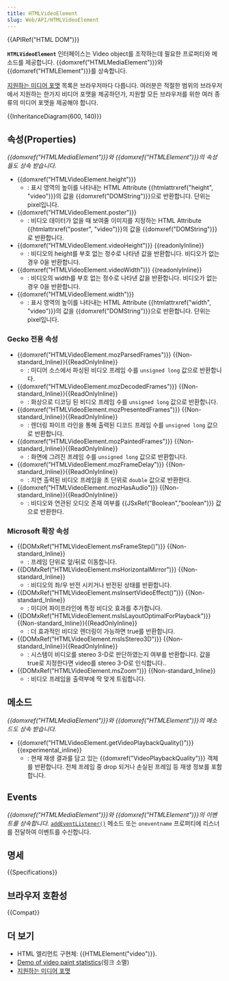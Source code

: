 ```yaml
---
title: HTMLVideoElement
slug: Web/API/HTMLVideoElement
---
```

{{APIRef("HTML DOM")}}

**`HTMLVideoElement`** 인터페이스는 Video object를 조작하는데 필요한 프로퍼티와 메소드를 제공합니다. {{domxref("HTMLMediaElement")}}와 {{domxref("HTMLElement")}}를 상속합니다.

[지원하는 미디어 포맷](/ko/docs/HTML/Supported_media_formats) 목록은 브라우저마다 다릅니다. 여러분은 적절한 범위의 브라우저에서 지원하는 한가지 비디어 포맷을 제공하던가, 지원할 모든 브라우저를 위한 여러 종류의 미디어 포맷을 제공해야 합니다.

{{InheritanceDiagram(600, 140)}}

## 속성(Properties)

_{{domxref("HTMLMediaElement")}}와_ _{{domxref("HTMLElement")}}의 속성들도 상속 받습니다._

- {{domxref("HTMLVideoElement.height")}}
  - : 표시 영역의 높이를 나타내는 HTML Attribute {{htmlattrxref("height", "video")}}의 값을 {{domxref("DOMString")}}으로 반환합니다. 단위는 pixel입니다.
- {{domxref("HTMLVideoElement.poster")}}
  - : 비디오 데이터가 없을 때 보여줄 이미지를 지정하는 HTML Attribute {{htmlattrxref("poster", "video")}}의 값을 {{domxref("DOMString")}}로 반환합니다.
- {{domxref("HTMLVideoElement.videoHeight")}} {{readonlyInline}}
  - : 비디오의 height를 부호 없는 정수로 나타낸 값을 반환합니다. 비디오가 없는 경우 0을 반환합니다.
- {{domxref("HTMLVideoElement.videoWidth")}} {{readonlyInline}}
  - : 비디오의 width를 부호 없는 정수로 나타낸 값을 반환합니다. 비디오가 없는 경우 0을 반환합니다.
- {{domxref("HTMLVideoElement.width")}}
  - : 표시 영역의 높이를 나타내는 HTML Attribute {{htmlattrxref("width", "video")}}의 값을 {{domxref("DOMString")}}으로 반환합니다. 단위는 pixel입니다.

### Gecko 전용 속성

- {{domxref("HTMLVideoElement.mozParsedFrames")}} {{Non-standard_Inline}}{{ReadOnlyInline}}
  - : 미디어 소스에서 파싱된 비디오 프레임 수를 `unsigned long` 값으로 반환합니다.
- {{domxref("HTMLVideoElement.mozDecodedFrames")}} {{Non-standard_Inline}}{{ReadOnlyInline}}
  - : 화상으로 디코딩 된 비디오 프레임 수를 `unsigned long` 값으로 반환합니다.
- {{domxref("HTMLVideoElement.mozPresentedFrames")}} {{Non-standard_Inline}}{{ReadOnlyInline}}
  - : 렌더링 파이프 라인을 통해 출력된 디코드 프레임 수를 `unsigned long` 값으로 반환합니다.
- {{domxref("HTMLVideoElement.mozPaintedFrames")}} {{Non-standard_Inline}}{{ReadOnlyInline}}
  - : 화면에 그려진 프레임 수를 `unsigned long` 값으로 반환합니다.
- {{domxref("HTMLVideoElement.mozFrameDelay")}} {{Non-standard_Inline}}{{ReadOnlyInline}}
  - : 지연 출력된 비디오 프레임을 초 단위로 `double` 값으로 반환한다.
- {{domxref("HTMLVideoElement.mozHasAudio")}} {{Non-standard_Inline}}{{ReadOnlyInline}}
  - : 비디오와 연관된 오디오 존재 여부를 {{JSxRef("Boolean","boolean")}} 값으로 반환한다.

### Microsoft 확장 속성

- {{DOMxRef("HTMLVideoElement.msFrameStep()")}} {{Non-standard_Inline}}
  - : 프레임 단위로 앞/뒤로 이동합니다.
- {{DOMxRef("HTMLVideoElement.msHorizontalMirror")}} {{Non-standard_Inline}}
  - : 비디오의 좌/우 반전 시키거나 반전된 상태를 반환합니다.
- {{DOMxRef("HTMLVideoElement.msInsertVideoEffect()")}} {{Non-standard_Inline}}
  - : 미디어 파이프라인에 특정 비디오 효과를 추가합니다.
- {{DOMxRef("HTMLVideoElement.msIsLayoutOptimalForPlayback")}} {{Non-standard_Inline}}{{ReadOnlyInline}}
  - : 더 효과적인 비디오 렌더링이 가능하면 true를 반환합니다.
- {{DOMxRef("HTMLVideoElement.msIsStereo3D")}} {{Non-standard_Inline}}{{ReadOnlyInline}}
  - : 시스템이 비디오를 stereo 3-D로 판단하였는지 여부를 반환합니다. 값을 true로 지정한다면 video를 stereo 3-D로 인식합니다..
- {{DOMxRef("HTMLVideoElement.msZoom")}} {{Non-standard_Inline}}
  - : 비디오 프레임을 출력부에 딱 맞게 트림합니다.

## 메소드

_{{domxref("HTMLMediaElement")}}와 {{domxref("HTMLElement")}}의 메소드도 상속 받습니다._

- {{domxref("HTMLVideoElement.getVideoPlaybackQuality()")}} {{experimental_inline}}
  - : 현재 재생 결과를 담고 있는 {{domxref("VideoPlaybackQuality")}} 객체를 반환합니다. 전체 프레임 중 drop 되거나 손실된 프레임 등 재생 정보를 포함합니다.

## Events

_{{domxref("HTMLMediaElement")}}와 {{domxref("HTMLElement")}}의 이벤트를 상속합니다._ [`addEventListener()`](/ko/docs/Web/API/EventTarget/addEventListener) 메소드 또는 `oneventname` 프로퍼티에 리스너를 전달하여 이벤트를 수신합니다.

## 명세

{{Specifications}}

## 브라우저 호환성

{{Compat}}

## 더 보기

- HTML 엘리먼트 구현체: {{HTMLElement("video")}}.
- [Demo of video paint statistics](http://people.mozilla.org/~cpearce/paint-stats-demo.html)(링크 소멸)
- [지원하는 미디어 포맷](/ko/docs/HTML/Supported_media_formats)
